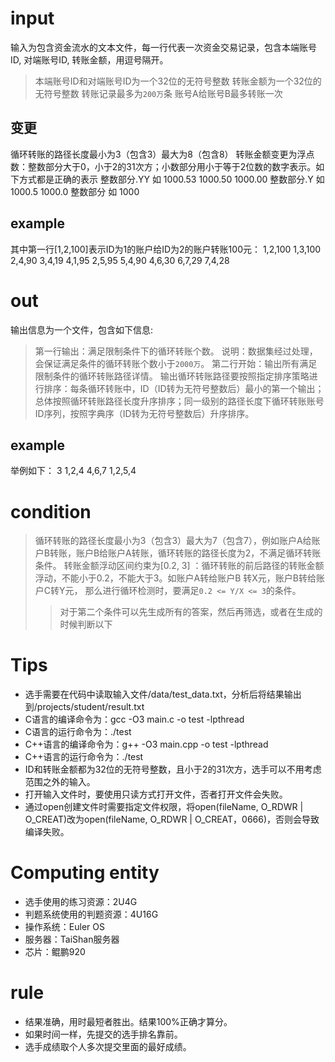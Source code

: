 # input
输入为包含资金流水的文本文件，每一行代表一次资金交易记录，包含本端账号ID, 对端账号ID, 转账金额，用逗号隔开。
> 本端账号ID和对端账号ID为一个32位的无符号整数
> 转账金额为一个32位的无符号整数
> 转账记录最多为`200万`条
> 账号A给账号B最多转账一次
## 变更
循环转账的路径长度最小为3（包含3）最大为8（包含8）
转账金额变更为浮点数：整数部分大于0，小于2的31次方；小数部分用小于等于2位数的数字表示。如下方式都是正确的表示
整数部分.YY 如 1000.53  1000.50 1000.00
整数部分.Y  如 1000.5  1000.0
整数部分   如 1000
## example
其中第一行[1,2,100]表示ID为1的账户给ID为2的账户转账100元：
1,2,100
1,3,100
2,4,90
3,4,19
4,1,95
2,5,95
5,4,90
4,6,30
6,7,29
7,4,28
# out
输出信息为一个文件，包含如下信息:
> 第一行输出：满足限制条件下的循环转账个数。
说明：数据集经过处理，会保证满足条件的循环转账个数小于`2000万`。
> 第二行开始：输出所有满足限制条件的循环转账路径详情。
输出循环转账路径要按照指定排序策略进行排序：每条循环转账中，ID（ID转为无符号整数后）最小的第一个输出；总体按照循环转账路径长度升序排序；同一级别的路径长度下循环转账账号ID序列，按照字典序（ID转为无符号整数后）升序排序。
## example
举例如下：
3
1,2,4
4,6,7
1,2,5,4
# condition
> 循环转账的路径长度最小为3（包含3）最大为7（包含7），例如账户A给账户B转账，账户B给账户A转账，循环转账的路径长度为2，不满足循环转账条件。
> 转账金额浮动区间约束为[0.2, 3] ：循环转账的前后路径的转账金额浮动，不能小于0.2，不能大于3。如账户A转给账户B 转X元，账户B转给账户C转Y元， 那么进行循环检测时，要满足`0.2 <= Y/X <= 3`的条件。
> > 对于第二个条件可以先生成所有的答案，然后再筛选，或者在生成的时候判断以下
# Tips
* 选手需要在代码中读取输入文件/data/test_data.txt，分析后将结果输出到/projects/student/result.txt
* C语言的编译命令为：gcc -O3 main.c -o test -lpthread
* C语言的运行命令为：./test
* C++语言的编译命令为：g++ -O3 main.cpp -o test -lpthread
* C++语言的运行命令为：./test 
* ID和转账金额都为32位的无符号整数，且小于2的31次方，选手可以不用考虑范围之外的输入。
* 打开输入文件时，要使用只读方式打开文件，否者打开文件会失败。
* 通过open创建文件时需要指定文件权限，将open(fileName, O_RDWR | O_CREAT)改为open(fileName, O_RDWR | O_CREAT，0666)，否则会导致编译失败。
# Computing entity
* 选手使用的练习资源：2U4G
* 判题系统使用的判题资源：4U16G
* 操作系统：Euler OS
* 服务器：TaiShan服务器
* 芯片：鲲鹏920
# rule
* 结果准确，用时最短者胜出。结果100%正确才算分。
* 如果时间一样，先提交的选手排名靠前。
* 选手成绩取个人多次提交里面的最好成绩。